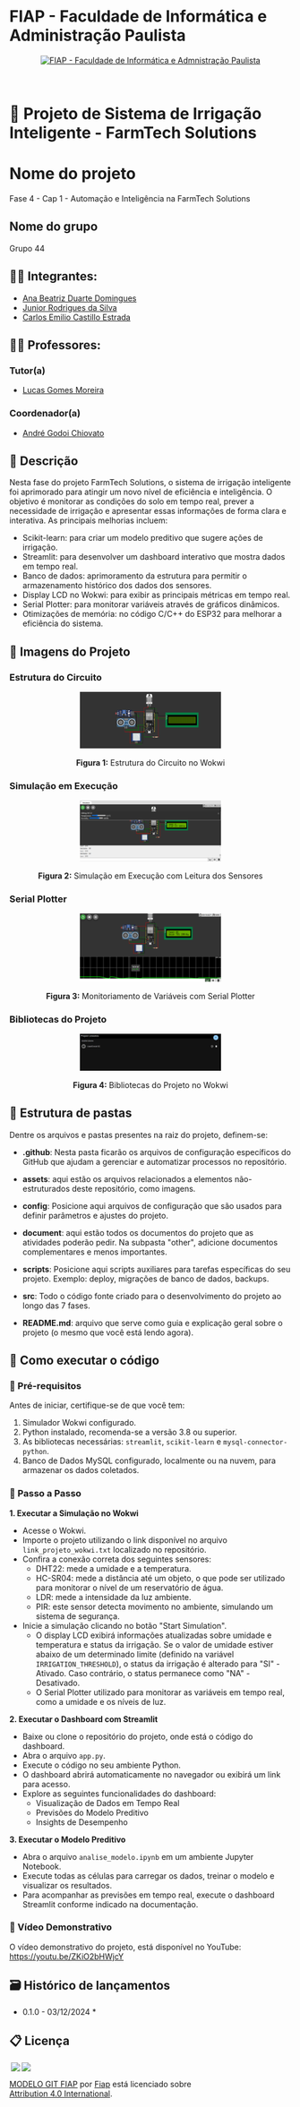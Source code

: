 # FIAP - Faculdade de Informática e Administração Paulista

<p align="center">
<a href= "https://www.fiap.com.br/"><img src="assets/logo-fiap.png" alt="FIAP - Faculdade de Informática e Admnistração Paulista" border="0" width=40% height=40%></a>
</p>

<br>

# 🌾 Projeto de Sistema de Irrigação Inteligente - FarmTech Solutions

# Nome do projeto
Fase 4 - Cap 1 - Automação e Inteligência na FarmTech Solutions

## Nome do grupo
Grupo 44

## 👨‍🎓 Integrantes: 
- <a href="https://www.linkedin.com/in/">Ana Beatriz Duarte Domingues</a>
- <a href="https://www.linkedin.com/in/jrsilva051/">Junior Rodrigues da Silva</a>
- <a href="https://www.linkedin.com/in/">Carlos Emilio Castillo Estrada</a>

## 👩‍🏫 Professores:
### Tutor(a) 
- <a href="https://www.linkedin.com/company/inova-fusca">Lucas Gomes Moreira</a>
### Coordenador(a)
- <a href="https://www.linkedin.com/company/inova-fusca">André Godoi Chiovato</a>


## 📜 Descrição
Nesta fase do projeto FarmTech Solutions, o sistema de irrigação inteligente foi aprimorado para atingir um novo nível de eficiência e inteligência. O objetivo é monitorar as condições do solo em tempo real, prever a necessidade de irrigação e apresentar essas informações de forma clara e interativa. As principais melhorias incluem:
- Scikit-learn: para criar um modelo preditivo que sugere ações de irrigação.
- Streamlit: para desenvolver um dashboard interativo que mostra dados em tempo real.
- Banco de dados: aprimoramento da estrutura para permitir o armazenamento histórico dos dados dos sensores.
- Display LCD no Wokwi: para exibir as principais métricas em tempo real.
- Serial Plotter: para monitorar variáveis através de gráficos dinâmicos.
- Otimizações de memória: no código C/C++ do ESP32 para melhorar a eficiência do sistema.


## 📸 Imagens do Projeto
### Estrutura do Circuito 

<p align="center">
  <img src="assets/project4.png" alt="Estrutura do Circuito" border="0" width="50%" height="50%">
</p>

<p align="center">
  <strong>Figura 1:</strong> Estrutura do Circuito no Wokwi
</p>

### Simulação em Execução

<p align="center">
  <img src="assets/simulation4.png" alt="Simulação em Execução" border="0" width="50%" height="50%">
</p>

<p align="center">
  <strong>Figura 2:</strong> Simulação em Execução com Leitura dos Sensores
</p>

### Serial Plotter

<p align="center">
  <img src="assets/serialplotter4.png" alt="Serial Plotter" border="0" width="50%" height="50%">
</p>

<p align="center">
  <strong>Figura 3:</strong> Monitoriamento de Variáveis com Serial Plotter
</p>

### Bibliotecas do Projeto

<p align="center">
  <img src="assets/library4.png" alt="Bibliotecas do Projeto" border="0" width="50%" height="50%">
</p>

<p align="center">
  <strong>Figura 4:</strong> Bibliotecas do Projeto no Wokwi
</p>

## 📁 Estrutura de pastas

Dentre os arquivos e pastas presentes na raiz do projeto, definem-se:

- <b>.github</b>: Nesta pasta ficarão os arquivos de configuração específicos do GitHub que ajudam a gerenciar e automatizar processos no repositório.

- <b>assets</b>: aqui estão os arquivos relacionados a elementos não-estruturados deste repositório, como imagens.

- <b>config</b>: Posicione aqui arquivos de configuração que são usados para definir parâmetros e ajustes do projeto.

- <b>document</b>: aqui estão todos os documentos do projeto que as atividades poderão pedir. Na subpasta "other", adicione documentos complementares e menos importantes.

- <b>scripts</b>: Posicione aqui scripts auxiliares para tarefas específicas do seu projeto. Exemplo: deploy, migrações de banco de dados, backups.

- <b>src</b>: Todo o código fonte criado para o desenvolvimento do projeto ao longo das 7 fases.

- <b>README.md</b>: arquivo que serve como guia e explicação geral sobre o projeto (o mesmo que você está lendo agora).


## 🔧 Como executar o código
### 💼 Pré-requisitos
Antes de iniciar, certifique-se de que você tem:

1. Simulador Wokwi configurado.
2. Python instalado, recomenda-se a versão 3.8 ou superior.
3. As bibliotecas necessárias: `streamlit`, `scikit-learn` e `mysql-connector-python`.
5. Banco de Dados MySQL configurado, localmente ou na nuvem, para armazenar os dados coletados.

### 🚀 Passo a Passo
**1. Executar a Simulação no Wokwi**
* Acesse o Wokwi.
* Importe o projeto utilizando o link disponível no arquivo `link_projeto_wokwi.txt` localizado no repositório.
* Confira a conexão correta dos seguintes sensores:
  - DHT22: mede a umidade e a temperatura.
  - HC-SR04: mede a distância até um objeto, o que pode ser utilizado para monitorar o nível de um reservatório de água.
  - LDR: mede a intensidade da luz ambiente.
  - PIR: este sensor detecta movimento no ambiente, simulando um sistema de segurança.
* Inicie a simulação clicando no botão "Start Simulation".
  - O display LCD exibirá informações atualizadas sobre umidade e temperatura e status da irrigação. Se o valor de umidade estiver abaixo de um determinado limite (definido na variável `IRRIGATION_THRESHOLD`), o status da irrigação é alterado para "SI" - Ativado. Caso contrário, o status permanece como "NA" - Desativado.
  - O Serial Plotter utilizado para monitorar as variáveis em tempo real, como a umidade e os níveis de luz.

**2. Executar o Dashboard com Streamlit**
* Baixe ou clone o repositório do projeto, onde está o código do dashboard.
* Abra o arquivo `app.py`.
* Execute o código no seu ambiente Python.
* O dashboard abrirá automaticamente no navegador ou exibirá um link para acesso.
* Explore as seguintes funcionalidades do dashboard:
  - Visualização de Dados em Tempo Real
  - Previsões do Modelo Preditivo
  - Insights de Desempenho

**3. Executar o Modelo Preditivo**
* Abra o arquivo `analise_modelo.ipynb` em um ambiente Jupyter Notebook.
* Execute todas as células para carregar os dados, treinar o modelo e visualizar os resultados.
* Para acompanhar as previsões em tempo real, execute o dashboard Streamlit conforme indicado na documentação.

  
### 🎥 Vídeo Demonstrativo 
O vídeo demonstrativo do projeto, está disponível no YouTube: 
https://youtu.be/ZKiO2bHWjcY

## 🗃 Histórico de lançamentos

* 0.1.0 - 03/12/2024
    *

## 📋 Licença

<img style="height:22px!important;margin-left:3px;vertical-align:text-bottom;" src="https://mirrors.creativecommons.org/presskit/icons/cc.svg?ref=chooser-v1"><img style="height:22px!important;margin-left:3px;vertical-align:text-bottom;" src="https://mirrors.creativecommons.org/presskit/icons/by.svg?ref=chooser-v1"><p xmlns:cc="http://creativecommons.org/ns#" xmlns:dct="http://purl.org/dc/terms/"><a property="dct:title" rel="cc:attributionURL" href="https://github.com/agodoi/template">MODELO GIT FIAP</a> por <a rel="cc:attributionURL dct:creator" property="cc:attributionName" href="https://fiap.com.br">Fiap</a> está licenciado sobre <a href="http://creativecommons.org/licenses/by/4.0/?ref=chooser-v1" target="_blank" rel="license noopener noreferrer" style="display:inline-block;">Attribution 4.0 International</a>.</p>
